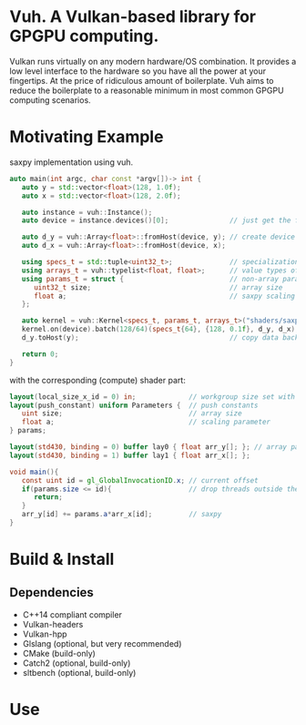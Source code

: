 # Vuh. A Vulkan-based library for GPGPU computing.
Vulkan runs virtually on any modern hardware/OS combination.
It provides a low level interface to the hardware so you have all the power at your fingertips.
At the price of ridiculous amount of boilerplate.
Vuh aims to reduce the boilerplate to a reasonable minimum in most common GPGPU computing scenarios.

# Motivating Example
saxpy implementation using vuh.
```c++
auto main(int argc, char const *argv[])-> int {
   auto y = std::vector<float>(128, 1.0f);
   auto x = std::vector<float>(128, 2.0f);

   auto instance = vuh::Instance();
   auto device = instance.devices()[0];               // just get the first compute-capable device

   auto d_y = vuh::Array<float>::fromHost(device, y); // create device array and copy data from host
   auto d_x = vuh::Array<float>::fromHost(device, x);

   using specs_t = std::tuple<uint32_t>;              // specialization constants. here it is the workgroup size
   using arrays_t = vuh::typelist<float, float>;      // value types of kernel array parameters
   using params_t = struct {                          // non-array parameters to kernel (push-constants), should mirror exactly the corresponding structure in the shader
      uint32_t size;                                  // array size
      float a;                                        // saxpy scaling parameter
   };

   auto kernel = vuh::Kernel<specs_t, params_t, arrays_t>("shaders/saxpy.spv"); // define the kernel by linking interface and spir-v implementation
   kernel.on(device).batch(128/64)(specs_t{64}, {128, 0.1f}, d_y, d_x); // run once, wait for completion
   d_y.toHost(y);                                     // copy data back to host

   return 0;
}
```
with the corresponding (compute) shader part:
```glsl
layout(local_size_x_id = 0) in;             // workgroup size set with specialization constant
layout(push_constant) uniform Parameters {  // push constants
   uint size;                               // array size
   float a;                                 // scaling parameter
} params;

layout(std430, binding = 0) buffer lay0 { float arr_y[]; }; // array parameters
layout(std430, binding = 1) buffer lay1 { float arr_x[]; };

void main(){
   const uint id = gl_GlobalInvocationID.x; // current offset
   if(params.size <= id){                   // drop threads outside the buffer
      return;
   }
   arr_y[id] += params.a*arr_x[id];         // saxpy
}
```

# Build & Install
## Dependencies
- C++14 compliant compiler
- Vulkan-headers
- Vulkan-hpp
- Glslang (optional, but very recommended)
- CMake (build-only)
- Catch2 (optional, build-only)
- sltbench (optional, build-only)

# Use
